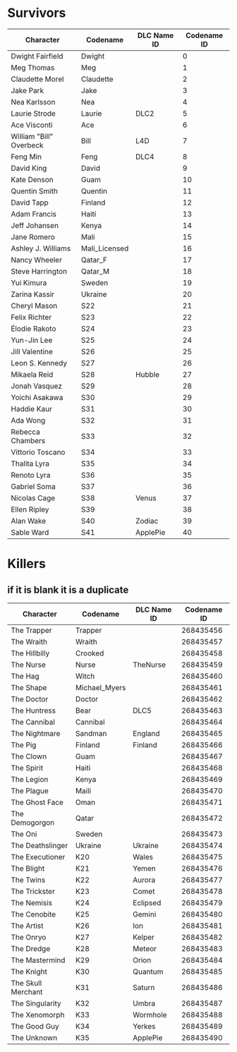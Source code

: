 # Survivors

| Character                | Codename     | DLC Name ID | Codename ID |
|--------------------------|--------------|-------------|-------------|
| Dwight Fairfield         | Dwight       |             | 0           |
| Meg Thomas               | Meg          |             | 1           |
| Claudette Morel          | Claudette    |             | 2           |
| Jake Park                | Jake         |             | 3           |
| Nea Karlsson             | Nea          |             | 4           |
| Laurie Strode            | Laurie       | DLC2        | 5           |
| Ace Visconti             | Ace          |             | 6           |
| William "Bill" Overbeck  | Bill         | L4D         | 7           |
| Feng Min                 | Feng         | DLC4        | 8           |
| David King               | David        |             | 9           |
| Kate Denson              | Guam         |             | 10          |
| Quentin Smith            | Quentin      |             | 11          |
| David Tapp               | Finland      |             | 12          |
| Adam Francis             | Haiti        |             | 13          |
| Jeff Johansen            | Kenya        |             | 14          |
| Jane Romero              | Mali         |             | 15          |
| Ashley J. Williams       | Mali_Licensed|             | 16          |
| Nancy Wheeler            | Qatar_F      |             | 17          |
| Steve Harrington         | Qatar_M      |             | 18          |
| Yui Kimura               | Sweden       |             | 19          |
| Zarina Kassir            | Ukraine      |             | 20          |
| Cheryl Mason             | S22          |             | 21          |
| Felix Richter            | S23          |             | 22          |
| Élodie Rakoto            | S24          |             | 23          |
| Yun-Jin Lee              | S25          |             | 24          |
| Jill Valentine           | S26          |             | 25          |
| Leon S. Kennedy          | S27          |             | 26          |
| Mikaela Reid             | S28          | Hubble      | 27          |
| Jonah Vasquez            | S29          |             | 28          |
| Yoichi Asakawa           | S30          |             | 29          |
| Haddie Kaur              | S31          |             | 30          |
| Ada Wong                 | S32          |             | 31          |
| Rebecca Chambers         | S33          |             | 32          |
| Vittorio Toscano         | S34          |             | 33          |
| Thalita Lyra             | S35          |             | 34          |
| Renoto Lyra              | S36          |             | 35          |
| Gabriel Soma             | S37          |             | 36          |
| Nicolas Cage             | S38          | Venus       | 37          |
| Ellen Ripley             | S39          |             | 38          |
| Alan Wake                | S40          | Zodiac      | 39          |
| Sable Ward               | S41          | ApplePie    | 40          |
  
# Killers
## if it is blank it is a duplicate  
  
| Character                | Codename     | DLC Name ID | Codename ID |
|--------------------------|--------------|-------------|-------------|
| The Trapper              | Trapper      |             | 268435456   |
| The Wraith               | Wraith       |             | 268435457   |
| The Hillbilly            | Crooked      |             | 268435458   |
| The Nurse                | Nurse        | TheNurse    | 268435459   |
| The Hag                  | Witch        |             | 268435460   |
| The Shape                | Michael_Myers|             | 268435461   |
| The Doctor               | Doctor       |             | 268435462   |
| The Huntress             | Bear         | DLC5        | 268435463   |
| The Cannibal             | Cannibal     |             | 268435464   |
| The Nightmare            | Sandman      | England     | 268435465   |
| The Pig                  | Finland      | Finland     | 268435466   |
| The Clown                | Guam         |             | 268435467   |
| The Spirit               | Haiti        |             | 268435468   |
| The Legion               | Kenya        |             | 268435469   |
| The Plague               | Maili        |             | 268435470   |
| The Ghost Face           | Oman         |             | 268435471   |
| The Demogorgon           | Qatar        |             | 268435472   |
| The Oni                  | Sweden       |             | 268435473   |
| The Deathslinger         | Ukraine      | Ukraine     | 268435474   |
| The Executioner          | K20          | Wales       | 268435475   |
| The Blight               | K21          | Yemen       | 268435476   |
| The Twins                | K22          | Aurora      | 268435477   |
| The Trickster            | K23          | Comet       | 268435478   |
| The Nemisis              | K24          | Eclipsed    | 268435479   |
| The Cenobite             | K25          | Gemini      | 268435480   |
| The Artist               | K26          | Ion         | 268435481   |
| The Onryo                | K27          | Kelper      | 268435482   |
| The Dredge               | K28          | Meteor      | 268435483   |
| The Mastermind           | K29          | Orion       | 268435484   |
| The Knight               | K30          | Quantum     | 268435485   |
| The Skull Merchant       | K31          | Saturn      | 268435486   |
| The Singularity          | K32          | Umbra       | 268435487   |
| The Xenomorph            | K33          | Wormhole    | 268435488   |
| The Good Guy             | K34          | Yerkes      | 268435489   |
| The Unknown              | K35          | ApplePie    | 268435490   |
  
